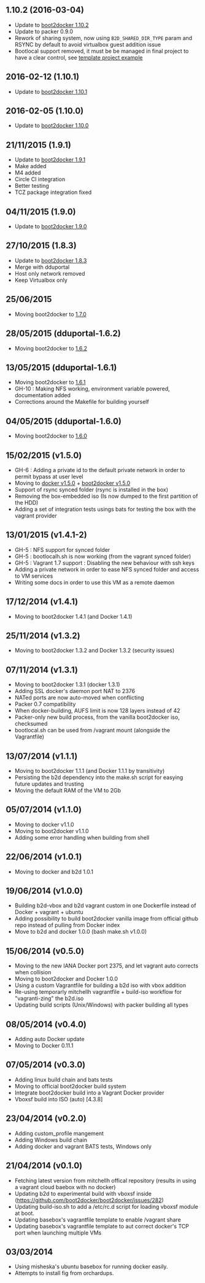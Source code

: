 
##  1.10.2 (2016-03-04)
- Update to [boot2docker 1.10.2](https://github.com/boot2docker/boot2docker/releases/tag/v1.10.2)
- Update to packer 0.9.0
- Rework of sharing system, now using ```B2D_SHARED_DIR_TYPE``` param and RSYNC by default to avoid virtualbox guest addition issue
- Bootlocal support removed, it must be be managed in final project to have a clear control, see [template project example](https://github.com/AlbanMontaigu/boot2docker-vagrant-template)

## 2016-02-12 (1.10.1)
- Update to [boot2docker 1.10.1](https://github.com/boot2docker/boot2docker/releases/tag/v1.10.1)

## 2016-02-05 (1.10.0)
- Update to [boot2docker 1.10.0](https://github.com/boot2docker/boot2docker/releases/tag/v1.10.0)

## 21/11/2015 (1.9.1)
- Update to [boot2docker 1.9.1](https://github.com/boot2docker/boot2docker/releases/tag/v1.9.1)
- Make added
- M4 added
- Circle CI integration
- Better testing
- TCZ package integration fixed

## 04/11/2015 (1.9.0)
- Update to [boot2docker 1.9.0](https://github.com/boot2docker/boot2docker/releases/tag/v1.9.0)

## 27/10/2015 (1.8.3)
- Update to [boot2docker 1.8.3](https://github.com/boot2docker/boot2docker/releases/tag/v1.8.3)
- Merge with dduportal
- Host only network removed
- Keep Virtualbox only

## 25/06/2015
- Moving boot2docker to [1.7.0](https://github.com/boot2docker/boot2docker/releases/tag/v1.7.0)

## 28/05/2015 (dduportal-1.6.2)
- Moving boot2docker to [1.6.2](https://github.com/boot2docker/boot2docker/releases/tag/v1.6.2)

## 13/05/2015 (dduportal-1.6.1)
- Moving boot2docker to [1.6.1](https://github.com/boot2docker/boot2docker/releases/tag/v1.6.1)
- GH-10 : Making NFS working, environment variable powered, documentation added
- Corrections around the Makefile for building yourself

## 04/05/2015 (dduportal-1.6.0)
- Moving boot2docker to [1.6.0](https://github.com/boot2docker/boot2docker/releases/tag/v1.6.0)

## 15/02/2015 (v1.5.0)
- GH-6 : Adding a private id to the default private network in order to permit bypass at user level
- Moving to [docker v1.5.0](https://github.com/docker/docker/blob/master/CHANGELOG.md#150-2015-02-10) + [boot2docker v1.5.0](https://github.com/boot2docker/boot2docker/releases/tag/v1.5.0) 
- Support of rsync synced folder (rsync is installed in the box)
- Removing the box-embedded iso (Is now dumped to the first partition of the HDD)
- Adding a set of integration tests usings bats for testing the box with the vagrant provider 

## 13/01/2015 (v1.4.1-2)
- GH-5 : NFS support for synced folder
- GH-5 : bootlocalh.sh is now working (from the vagrant synced folder)
- GH-5 : Vagrant 1.7 support : Disabling the new behaviour with ssh keys
- Adding a private network in order to ease NFS synced folder and access to VM services
- Writing some docs in order to use this VM as a remote daemon

## 17/12/2014 (v1.4.1)
- Moving to boot2docker 1.4.1 (and Docker 1.4.1)

## 25/11/2014 (v1.3.2)
- Moving to boot2docker 1.3.2 and Docker 1.3.2 (security issues)

## 07/11/2014 (v1.3.1)
- Moving to boot2docker 1.3.1 (docker 1.3.1)
- Adding SSL docker's daemon port NAT to 2376
- NATed ports are now auto-moved when conflicting
- Packer 0.7 compatibility
- When docker-building, AUFS limit is now 128 layers instead of 42
- Packer-only new build process, from the vanilla boot2docker iso, checksumed
- bootlocal.sh can be used from /vagrant mount (alongside the Vagrantfile)

## 13/07/2014 (v1.1.1)
- Moving to boot2docker 1.1.1 (and Docker 1.1.1 by transitivity)
- Persisting the b2d dependency into the make.sh script for easying future updates and trusting
- Moving the default RAM of the VM to 2Gb

## 05/07/2014 (v1.1.0)
- Moving to docker v1.1.0
- Moving to boot2docker v1.1.0
- Adding some error handling when building from shell

## 22/06/2014 (v1.0.1)
- Moving to docker and b2d 1.0.1

## 19/06/2014 (v1.0.0)
- Building b2d-vbox and b2d vagrant custom in one Dockerfile instead of Docker + vagrant + ubuntu
- Adding possibility to build boot2docker vanilla image from official github repo instead of pulling from Docker index
- Move to b2d and docker 1.0.0 (bash make.sh v1.0.0)

## 15/06/2014 (v0.5.0)
- Moving to the new IANA Docker port 2375, and let vagrant auto corrects when collision
- Moving to boot2docker and Docker 1.0.0 
- Using a custom Vagrantfile for building a b2d iso with vbox addition
- Re-using temporarly mitchellh vagrantfile + build-iso workflow for "vagranti-zing" the b2d.iso
- Updating build scripts (Unix/Windows) with packer building all types

## 08/05/2014 (v0.4.0)
- Adding auto Docker update
- Moving to Docker 0.11.1

## 07/05/2014 (v0.3.0)
- Adding linux build chain and bats tests
- Moving to official boot2docker build system
- Integrate boot2docker build into a Vagrant Docker provider
- Vboxsf build into ISO (auto) [4.3.8]

## 23/04/2014 (v0.2.0)
- Adding custom_profile mangement
- Adding Windows build chain
- Adding docker and vagrant BATS tests, Windows only

## 21/04/2014 (v0.1.0)

- Fetching latest version from mitchellh offical repository (results in using a vagrant cloud baebox with no docker)
- Updating b2d to experimental build with vboxsf inside (https://github.com/boot2docker/boot2docker/issues/282)
- Updating build-iso.sh to add a /etc/rc.d script for loading vboxsf module at boot.
- Updating basebox's vagrantfile template to enable /vagrant share
- Updating basebox's vagrantfile template to aut correct docker's TCP port when launching multiple VMs

## 03/03/2014

- Using misheska's ubuntu basebox for running docker easily.
- Attempts to install fig from orchardups.
